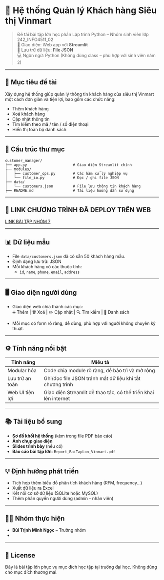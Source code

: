 # 🏪 Hệ thống Quản lý Khách hàng Siêu thị Vinmart

> Đề tài bài tập lớn học phần Lập trình Python – Nhóm sinh viên lớp 242_INFO4511_02  
> 🚀 Giao diện: Web app với **Streamlit**  
> 📁 Lưu trữ dữ liệu: **File JSON**  
> 💻 Ngôn ngữ: Python (Không dùng class – phù hợp với sinh viên năm 2)

---

## 📌 Mục tiêu đề tài

Xây dựng hệ thống giúp quản lý thông tin khách hàng của siêu thị Vinmart một cách đơn giản và tiện lợi, bao gồm các chức năng:

- Thêm khách hàng
- Xoá khách hàng
- Cập nhật thông tin
- Tìm kiếm theo mã / tên / số điện thoại
- Hiển thị toàn bộ danh sách

---

## 🧱 Cấu trúc thư mục

```
customer_manager/
├── app.py                     # Giao diện Streamlit chính
├── modules/
│   ├── customer_ops.py        # Các hàm xử lý nghiệp vụ
│   └── file_io.py             # Đọc / ghi file JSON
├── data/
│   └── customers.json         # File lưu thông tin khách hàng
├── README.md                  # Tài liệu hướng dẫn sử dụng
```

---

## 🚀 LINK CHƯƠNG TRÌNH ĐÃ DEPLOY TRÊN WEB

[LINK BÀI TẬP NHÓM 7](https://python-tmu-group7.streamlit.app)

---

## 📊 Dữ liệu mẫu

- File `data/customers.json` đã có sẵn 50 khách hàng mẫu.
- Định dạng lưu trữ: JSON
- Mỗi khách hàng có các thuộc tính:
  - `id`, `name`, `phone`, `email`, `address`

---

## 🖥️ Giao diện người dùng

- Giao diện web chia thành các mục:  
  ➕ Thêm | 🗑️ Xoá | ✏️ Cập nhật | 🔍 Tìm kiếm | 📖 Danh sách

- Mỗi mục có form rõ ràng, dễ dùng, phù hợp với người không chuyên kỹ thuật.

---

## ⚙️ Tính năng nổi bật

| Tính năng        | Miêu tả                                                             |
|------------------|---------------------------------------------------------------------|
| Modular hóa      | Code chia module rõ ràng, dễ bảo trì và mở rộng                   |
| Lưu trữ an toàn  | Ghi/đọc file JSON tránh mất dữ liệu khi tắt chương trình          |
| Web UI tiện lợi  | Giao diện Streamlit dễ thao tác, có thể triển khai lên internet   |

---

## 📚 Tài liệu bổ sung

- **Sơ đồ khối hệ thống** (kèm trong file PDF báo cáo)
- **Ảnh chụp giao diện**
- **Slides trình bày** (nếu có)
- **Báo cáo bài tập lớn**: `Report_BaiTapLon_Vinmart.pdf`

---

## 💡 Định hướng phát triển

- Tích hợp thêm biểu đồ phân tích khách hàng (RFM, frequency...)
- Xuất dữ liệu ra Excel
- Kết nối cơ sở dữ liệu (SQLite hoặc MySQL)
- Thêm phân quyền người dùng (admin - nhân viên)

---

## 👩‍💻 Nhóm thực hiện

- **Bùi Trịnh Minh Ngọc** – Trưởng nhóm  
- 

---

## 📎 License

Đây là bài tập lớn phục vụ mục đích học tập tại trường đại học. Không dùng cho mục đích thương mại.